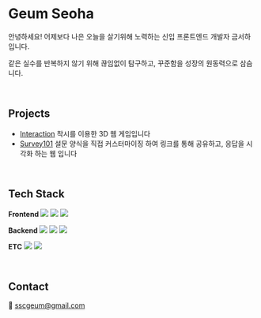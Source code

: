 # Geum Seoha

안녕하세요! 어제보다 나은 오늘을 살기위해 노력하는 신입 프론트엔드 개발자 금서하 입니다.

같은 실수를 반복하지 않기 위해 끊임없이 탐구하고, 꾸준함을 성장의 원동력으로 삼슴니다.

<br>

## Projects

- [Interaction](https://github.com/howinteraction/interaction) 착시를 이용한 3D 웹 게임입니다
- [Survey101](https://github.com/seohag/survey101-client) 설문 양식을 직접 커스터마이징 하여 링크를 통해 공유하고, 응답을 시각화 하는 웹 입니다

<br>

## Tech Stack

**Frontend**  ![](https://img.shields.io/badge/JavaScript-F7DF1E?style=flat-square&logo=JavaScript&logoColor=white)
![](https://img.shields.io/badge/React-61DAFB?style=flat-square&logo=React&logoColor=white)
![](https://img.shields.io/badge/zustand-%2320232a.svg?style=flat-square&logo=react&logoColor=white)

**Backend** ![](https://img.shields.io/badge/node.js-6DA55F?style=flat-square&logo=node.js&logoColor=white)
![](https://img.shields.io/badge/express.js-%23404d59.svg?style=flat-square&logo=express&logoColor=%2361DAFB)
![](https://img.shields.io/badge/MongoDB-%234ea94b.svg?style=flat-square&logo=mongodb&logoColor=white)


**ETC** ![](https://img.shields.io/badge/github-181717?style=flat-square&logo=github&logoColor=white)
![](https://img.shields.io/badge/git-F05032?style=flat-square&logo=git&logoColor=white)

<br>

## Contact

📧 sscgeum@gmail.com


